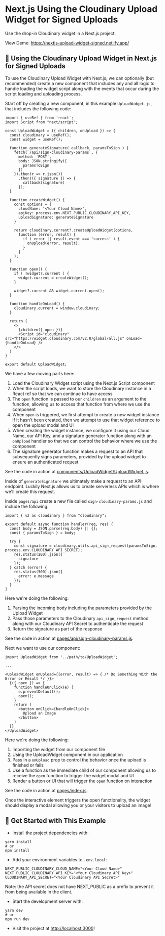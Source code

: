 # Next.js Using the Cloudinary Upload Widget for Signed Uploads

Use the drop-in Cloudinary widget in a Next.js project.

View Demo: <https://nextjs-upload-widget-signed.netlify.app/>

## 🧰 Using the Cloudinary Upload Widget in Next.js for Signed Uploads

To use the Cloudinary Upload Widget with Next.js, we can optionally (but recommended) create a new component that includes any and all logic to handle loading the widget script along with the events that occur during the script loading and uploading process.

Start off by creating a new component, in this example `UploadWidget.js`, that includes the following code:

```
import { useRef } from 'react';
import Script from "next/script";

const UploadWidget = ({ children, onUpload }) => {
  const cloudinary = useRef();
  const widget = useRef();

  function generateSignature( callback, paramsToSign ) {
    fetch(`/api/sign-cloudinary-params`, {
      method: 'POST',
      body: JSON.stringify({
        paramsToSign
      })
    }).then(r => r.json())
      .then(({ signature }) => {
        callback(signature)
      });
  }

  function createWidget() {
    const options = {
      cloudName: '<Your Cloud Name>',
      apiKey: process.env.NEXT_PUBLIC_CLOUDINARY_API_KEY,
      uploadSignature: generateSignature
    }

    return cloudinary.current?.createUploadWidget(options,
      function (error, result) {
        if ( error || result.event === 'success' ) {
          onUpload(error, result);
        }
      }
    );
  }

  function open() {
    if ( !widget?.current ) {
      widget.current = createWidget();
    }

    widget?.current && widget.current.open();
  }

  function handleOnLoad() {
    cloudinary.current = window.cloudinary;
  }

  return (
    <>
      {children({ open })}
      <Script id="cloudinary" src="https://widget.cloudinary.com/v2.0/global/all.js" onLoad={handleOnLoad} />
    </>
  )
}

export default UploadWidget;
```

We have a few moving parts here:
1. Load the Cloudinary Widget script using the Next.js Script component
1. When the script loads, we want to store the Cloudinary instance in a React ref so that we can continue to have access
1. The `open` function is passed to our `children` as an argument to the function, allowing us to access that function from where we use the component
1. When `open` is triggered, we first attempt to create a new widget instance if it hasn't been created, then we attempt to use that widget reference to open the upload modal and UI
1. When creating the widget instance, we configure it using our Cloud Name, our API Key, and a signature generator function along with an `onUpload` handler so that we can control the behavior where we use the component
1. The signature generator function makes a request to an API that subsequently signs parameters, provided by the upload widget to ensure an authenticated request

See the code in action at [components/UploadWidget/UploadWidget.js](components/UploadWidget/UploadWidget.js).

Inside of `generateSignature` we ultimately make a request to an API endpoint. Luckily Next.js allows us to create serverless APIs which is where we'll create this request.

Inside `pages/api` create a new file called `sign-cloudinary-params.js` and include the following:

```
import { v2 as cloudinary } from "cloudinary";

export default async function handler(req, res) {
  const body = JSON.parse(req.body) || {};
  const { paramsToSign } = body;

  try {
    const signature = cloudinary.utils.api_sign_request(paramsToSign, process.env.CLOUDINARY_API_SECRET);
    res.status(200).json({
      signature
    });
  } catch (error) {
    res.status(500).json({
      error: e.message
    });
  }
}
```

Here we're doing the following:
1. Parsing the incoming body including the parameters provided by the Upload Widget
1. Pass those parameters to the Cloudinary `api_sign_request` method along with our Cloudinary API Secret to authenticate the request
1. Return the signature as part of the response

See the code in action at [pages/api/sign-cloudinary-params.js](pages/api/sign-cloudinary-params.js).

Next we want to use our component:

```
import UploadWidget from '../path/to/UploadWidget';

...

<UploadWidget onUpload={(error, result) => { /* Do Something With the Error or Result */ }}>
  {({ open }) => {
    function handleOnClick(e) {
      e.preventDefault();
      open();
    }
    return (
      <button onClick={handleOnClick}>
        Upload an Image
      </button>
    )
  }}
</UploadWidget>
```

Here we're doing the following:
1. Importing the widget from our component file
1. Using the UploadWidget component in our application
1. Pass in a `onUpload` prop to control the behavior once the upload is finished or fails
1. Use a function as the immediate child of our component allowing us to receive the `open` function to trigger the widget modal and UI
1. Render a button or UI that will trigger the `open` function on interaction

See the code in action at [pages/index.js](pages/index.js).

Once the interactive element triggers the open functionality, the widget should display a modal allowing you or your visitors to upload an image!

## 🚀 Get Started with This Example

* Install the project dependencies with:

```
yarn install
# or
npm install
```

* Add your environment variables to `.env.local`:

```
NEXT_PUBLIC_CLOUDINARY_CLOUD_NAME="<Your Cloud Name>"
NEXT_PUBLIC_CLOUDINARY_API_KEY="<Your Cloudinary API Key>"
CLOUDINARY_API_SECRET="<Your Cloudinary API Secret>"
```

Note: the API secret does not have NEXT_PUBLIC as a prefix to prevent it from being available in the client.

* Start the development server with:

```
yarn dev
# or
npm run dev
```

* Visit the project at <http://localhost:3000>!
